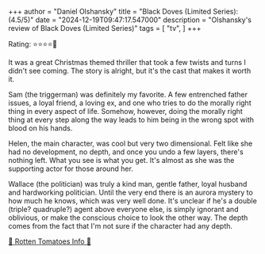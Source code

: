 +++
author = "Daniel Olshansky"
title = "Black Doves (Limited Series): (4.5/5)"
date = "2024-12-19T09:47:17.547000"
description = "Olshansky's review of Black Doves (Limited Series)"
tags = [
    "tv",
]
+++

Rating: ⭐⭐⭐⭐🌟

It was a great Christmas themed thriller that took a few twists and turns I
didn't see coming. The story is alright, but it's the cast that makes it worth it.

Sam (the triggerman) was definitely my favorite. A few entrenched father issues,
a loyal friend, a loving ex, and one who tries to do the morally right thing in
every aspect of life. Somehow, however, doing the morally right thing at every
step along the way leads to him being in the wrong spot with blood on his hands.

Helen, the main character, was cool but very two dimensional. Felt like she had
no development, no depth, and once you undo a few layers, there's nothing left.
What you see is what you get. It's almost as she was the supporting actor for
those around her.

Wallace (the politician) was truly a kind man, gentle father, loyal husband and hardworking politician.
Until the very end there is an aurora mystery to how much he knows, which was very well done.
It's unclear if he's a double (triple? quadruple?) agent above everyone else,
is simply ignorant and oblivious, or make the conscious choice to look the other
way. The depth comes from the fact that I'm not sure if the character had any depth.

[🍅 Rotten Tomatoes Info 🍅](https://www.rottentomatoes.com/tv/black_doves)
